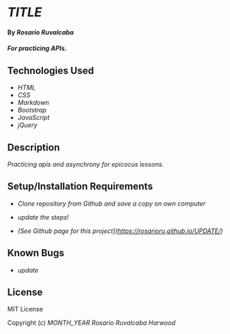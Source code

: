 # _TITLE_

#### By _**Rosario Ruvalcaba**_

#### _For practicing APIs._

## Technologies Used

* _HTML_
* _CSS_
* _Markdown_
* _Bootstrap_
* _JavaScript_
* _jQuery_

## Description

_Practicing apis and asynchrony for epicocus lessons._

## Setup/Installation Requirements

* _Clone repository from Github and save a copy on own computer_

* _update the steps!_

* _(See Github page for this project](https://rosarioru.github.io/UPDATE/)_

## Known Bugs

* _update_

## License

MIT License

Copyright (c) _MONTH_YEAR_ _Rosario Ruvalcaba Harwood_